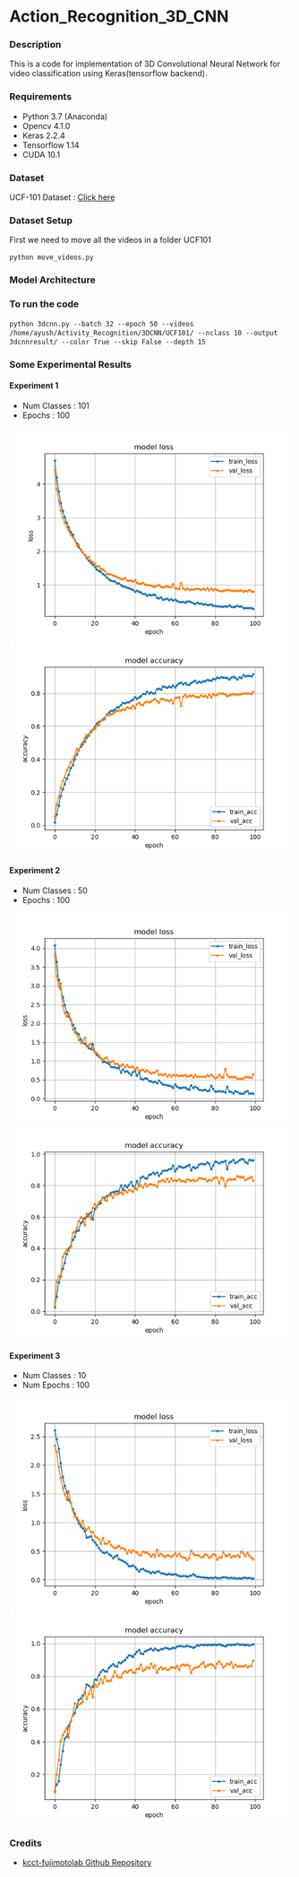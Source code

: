 # Action_Recognition_3D_CNN

### Description
This is a code for implementation of 3D Convolutional Neural Network for video classification using Keras(tensorflow backend).

### Requirements
* Python 3.7 (Anaconda)
* Opencv 4.1.0
* Keras 2.2.4
* Tensorflow 1.14
* CUDA 10.1

### Dataset
UCF-101 Dataset : [Click here](https://www.crcv.ucf.edu/data/UCF101.php)

### Dataset Setup
First we need to move all the videos in a folder UCF101
```
python move_videos.py
```
### Model Architecture

### To run the code
```
python 3dcnn.py --batch 32 --epoch 50 --videos /home/ayush/Activity_Recognition/3DCNN/UCF101/ --nclass 10 --output 3dcnnresult/ --color True --skip False --depth 15
```

### Some Experimental Results

#### Experiment 1
* Num Classes : 101
* Epochs : 100  

![Loss Plot](https://github.com/rayush7/Action_Recognition_3D_CNN/blob/master/test3_3dcnnresult_101/model_loss.png)
![Accuracy Plot](https://github.com/rayush7/Action_Recognition_3D_CNN/blob/master/test3_3dcnnresult_101/model_accuracy.png)

#### Experiment 2
* Num Classes : 50
* Epochs : 100  

![Loss Plot](https://github.com/rayush7/Action_Recognition_3D_CNN/blob/master/test2_3dcnnresult_50/model_loss.png)
![Accuracy Plot](https://github.com/rayush7/Action_Recognition_3D_CNN/blob/master/test2_3dcnnresult_50/model_accuracy.png)


#### Experiment 3
* Num Classes : 10
* Num Epochs : 100  

![Loss Plot](https://github.com/rayush7/Action_Recognition_3D_CNN/blob/master/test1_3dcnnresult_10/model_loss.png)
![Accuracy Plot](https://github.com/rayush7/Action_Recognition_3D_CNN/blob/master/test1_3dcnnresult_10/model_accuracy.png)

### Credits
* [kcct-fujimotolab Github Repository](https://github.com/kcct-fujimotolab/3DCNN)

